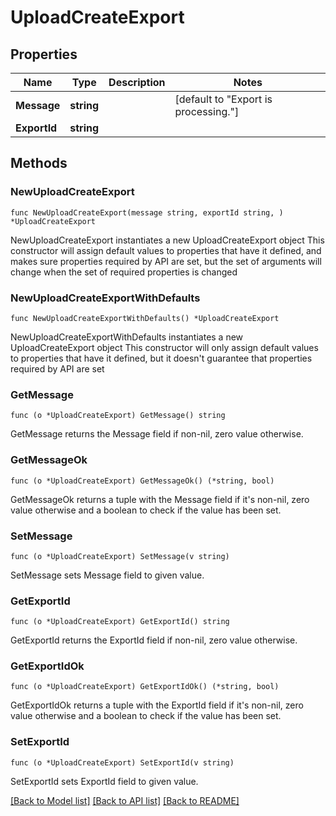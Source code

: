 # UploadCreateExport

## Properties

Name | Type | Description | Notes
------------ | ------------- | ------------- | -------------
**Message** | **string** |  | [default to "Export is processing."]
**ExportId** | **string** |  | 

## Methods

### NewUploadCreateExport

`func NewUploadCreateExport(message string, exportId string, ) *UploadCreateExport`

NewUploadCreateExport instantiates a new UploadCreateExport object
This constructor will assign default values to properties that have it defined,
and makes sure properties required by API are set, but the set of arguments
will change when the set of required properties is changed

### NewUploadCreateExportWithDefaults

`func NewUploadCreateExportWithDefaults() *UploadCreateExport`

NewUploadCreateExportWithDefaults instantiates a new UploadCreateExport object
This constructor will only assign default values to properties that have it defined,
but it doesn't guarantee that properties required by API are set

### GetMessage

`func (o *UploadCreateExport) GetMessage() string`

GetMessage returns the Message field if non-nil, zero value otherwise.

### GetMessageOk

`func (o *UploadCreateExport) GetMessageOk() (*string, bool)`

GetMessageOk returns a tuple with the Message field if it's non-nil, zero value otherwise
and a boolean to check if the value has been set.

### SetMessage

`func (o *UploadCreateExport) SetMessage(v string)`

SetMessage sets Message field to given value.


### GetExportId

`func (o *UploadCreateExport) GetExportId() string`

GetExportId returns the ExportId field if non-nil, zero value otherwise.

### GetExportIdOk

`func (o *UploadCreateExport) GetExportIdOk() (*string, bool)`

GetExportIdOk returns a tuple with the ExportId field if it's non-nil, zero value otherwise
and a boolean to check if the value has been set.

### SetExportId

`func (o *UploadCreateExport) SetExportId(v string)`

SetExportId sets ExportId field to given value.



[[Back to Model list]](../README.md#documentation-for-models) [[Back to API list]](../README.md#documentation-for-api-endpoints) [[Back to README]](../README.md)


